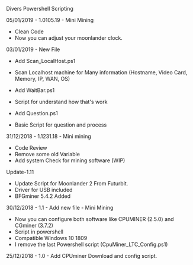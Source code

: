 Divers Powershell Scripting

05/01/2019 - 1.0105.19 - Mini Mining
- Clean Code
- Now you can adjust your moonlander clock.

03/01/2019 - New File
- Add Scan_LocalHost.ps1
* Scan Localhost machine for Many information (Hostname, Video Card, Memory, IP, WAN, OS)

- Add WaitBar.ps1
- Script for understand how that's work

- Add Question.ps1
* Basic Script for question and process

31/12/2018 - 1.1231.18 - Mini mining
- Code Review
- Remove some old Variable
- Add system Check for mining software (WIP)


Update-1.11
- Update Script for Moonlander 2 From Futurbit.
- Driver for USB included
- BFGminer 5.4.2 Added

30/12/2018 - 1.1 - Add new file - Mini Mining
- Now you can configure both software like CPUMINER (2.5.0) and CGminer (3.7.2)
- Script in powershell
- Compatible Windows 10 1809
- I remove the last Powershell script (CpuMiner_LTC_Config.ps1)

25/12/2018 - 1.0 - Add CPUminer Download and config script.
